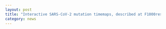```yaml
---  
layout: post  
title: "Interactive SARS-CoV-2 mutation timemaps, described at F1000research and available online"
category: news  
---  
```


